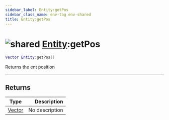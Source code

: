 ```yaml
---
sidebar_label: Entity:getPos
sidebar_class_name: env-tag env-shared
title: Entity:getPos
---
```


# <img src='/img/wiki/shared.png' alt='shared' classname='env-tag' /> [Entity](../entity/README.md):getPos

```lua
Vector Entity:getPos()
```

Returns the ent position<br/>

-----------------
## Returns

| Type   | Description |
| ------ | ----------: |
| [Vector](../vector/README.md) | No description |
